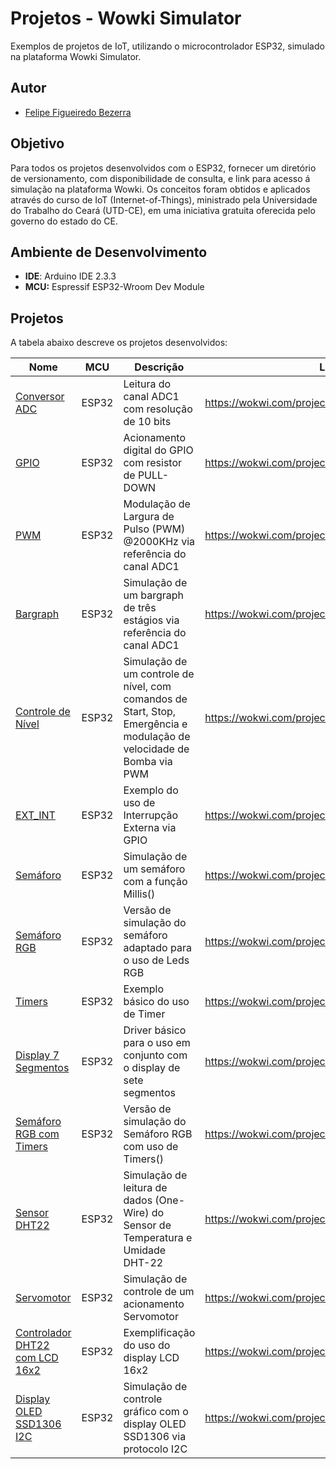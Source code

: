 # Projetos - Wowki Simulator
 Exemplos de projetos de IoT, utilizando o microcontrolador ESP32, simulado na plataforma Wowki Simulator.

## Autor
- [Felipe Figueiredo Bezerra](https://github.com/FigFelipe)

## Objetivo
Para todos os projetos desenvolvidos com o ESP32, fornecer um diretório de versionamento, com disponibilidade de consulta, e link para acesso á simulação na plataforma Wowki.
Os conceitos foram obtidos e aplicados através do curso de IoT (Internet-of-Things), ministrado pela Universidade do Trabalho do Ceará (UTD-CE), em uma iniciativa gratuita oferecida pelo governo do estado do CE. 


## Ambiente de Desenvolvimento

 - **IDE**: Arduino IDE 2.3.3
 - **MCU:** Espressif ESP32-Wroom Dev Module

## Projetos

A tabela abaixo descreve os projetos desenvolvidos:

| Nome | MCU | Descrição | Link |
|------------------|--------|-----------|-----------------|
| [Conversor ADC](https://github.com/FigFelipe/projetos-wowki/blob/main/Conversor_AD/sketch.ino) | ESP32 | Leitura do canal ADC1 com resolução de 10 bits | https://wokwi.com/projects/407508704706618369 |
| [GPIO](https://github.com/FigFelipe/projetos-wowki/blob/main/GPIO/sketch.ino) | ESP32 | Acionamento digital do GPIO com resistor de PULL-DOWN | https://wokwi.com/projects/407592026150523905 |
| [PWM](https://github.com/FigFelipe/projetos-wowki/blob/main/PWM/sketch.ino) | ESP32 | Modulação de Largura de Pulso (PWM) @2000KHz via referência do canal ADC1 | https://wokwi.com/projects/408046552823979009 |
| [Bargraph](https://github.com/FigFelipe/projetos-wowki/blob/main/Bargraph/sketch.ino) | ESP32 | Simulação de um bargraph de três estágios via referência do canal ADC1 | https://wokwi.com/projects/408227679887986689 |
| [Controle de Nível](https://github.com/FigFelipe/projetos-wowki/blob/main/Controle_nivel_reservatorio/sketch.ino) | ESP32 | Simulação de um controle de nível, com comandos de Start, Stop, Emergência e modulação de velocidade de Bomba via PWM | https://wokwi.com/projects/408227679887986689 |
| [EXT_INT](https://github.com/FigFelipe/projetos-wowki/blob/main/Interrupcao_externa/sketch.ino) | ESP32 | Exemplo do uso de Interrupção Externa via GPIO | https://wokwi.com/projects/408593008650764289 |
| [Semáforo](https://github.com/FigFelipe/projetos-wowki/blob/main/Semaforo_ESP32/sketch.ino) | ESP32 | Simulação de um semáforo com a função Millis() | https://wokwi.com/projects/408824913068190721 |
| [Semáforo RGB](https://github.com/FigFelipe/projetos-wowki/blob/main/Semaforo_RBG_ESP32/sketch.ino) | ESP32 | Versão de simulação do semáforo adaptado para o uso de Leds RGB | https://wokwi.com/projects/408842027006195713 |
| [Timers](https://github.com/FigFelipe/projetos-wowki/blob/main/Timers/sketch.ino) | ESP32 | Exemplo básico do uso de Timer | https://wokwi.com/projects/408863497444843521 |
| [Display 7 Segmentos](https://github.com/FigFelipe/projetos-wowki/blob/main/Display_7Segmentos/sketch.ino) | ESP32 | Driver básico para o uso em conjunto com o display de sete segmentos | https://wokwi.com/projects/408952097978715137 |
| [Semáforo RGB com Timers](https://github.com/FigFelipe/projetos-wowki/blob/main/Semaforo_RBG_Timer/sketch.ino) | ESP32 | Versão de simulação do Semáforo RGB com uso de Timers() | https://wokwi.com/projects/409112603760882689 |
| [Sensor DHT22](https://github.com/FigFelipe/projetos-wowki/blob/main/Sensor_DHT22/sketch.ino) | ESP32 | Simulação de leitura de dados (One-Wire) do Sensor de Temperatura e Umidade DHT-22 | https://wokwi.com/projects/409587823577620481 |
| [Servomotor](https://github.com/FigFelipe/projetos-wowki/blob/main/ServoMotor/sketch.ino) | ESP32 | Simulação de controle de um acionamento Servomotor | https://wokwi.com/projects/410041226043289601 |
| [Controlador DHT22 com LCD 16x2](https://github.com/FigFelipe/projetos-wowki/blob/main/Controlador_DHT22/sketch.ino) | ESP32 | Exemplificação do uso do display LCD 16x2 | https://wokwi.com/projects/409860402138119169 |
| [Display OLED SSD1306 I2C](https://github.com/FigFelipe/projetos-wowki/blob/main/OLED_SSD1306_128_64/sketch.ino) | ESP32 | Simulação de controle gráfico com o display OLED SSD1306 via protocolo I2C | https://wokwi.com/projects/410491272771422209 |












